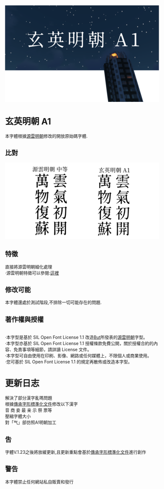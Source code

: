 ![image](https://github.com/KunYuBoGU/XuanYing-mincho-A1/blob/master/font/2019-05-29_15.57.19.png)
# 玄英明朝 A1
本字體根據[源雲明朝](https://github.com/ButTaiwan/genwan-font)修改的開放原始碼字體.
## 比對
![image](https://github.com/KunYuBoGU/XuanYing-mincho-A1/blob/master/image/%E6%AF%94%E5%B0%8D.png)
## 特徵
直接將源雲明朝細化處理
<br>·源雲明朝特徵可以參閱:[這裡](https://github.com/ButTaiwan/genwan-font/blob/master/README.md)
## 修改可能
本字體還處於測試階段,不排除一切可能存在的問題.
## 著作權與授權
<br>·本字型是基於 SIL Open Font License 1.1 改造[But](https://github.com/ButTaiwan)所發表的[源雲明朝](https://github.com/ButTaiwan/genwan-font)字型。
<br>·本字型亦基於 SIL Open Font License 1.1 授權條款免費公開，關於授權合約的內容、免責事項等細節，請詳讀 License 文件。
<br>·本字型可自由使用在印刷、影像、網路或任何媒體上，不限個人或商業使用。
<br>·您可基於 SIL Open Font License 1.1 的規定再散佈或改造本字型。
# 更新日志
解決了部分漢字亂嗎問題
<br>根據[傳承字形標準化文件](https://github.com/ichitenfont/inheritedglyphs)修改以下漢字
<br>音 商 妾 最 亲 示 祭 票等
<br>壓縮字體大小
<br>對「气」部仿照A!明朝加工
## 吿
字體V.1.23之後將放緩更新,且更新重點會基於[傳承字形標準化文件](https://github.com/ichitenfont/inheritedglyphs)進行創作
## 警告
本字體禁止任何網站私自販賣和發行
